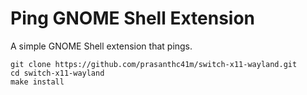 # Ping GNOME Shell Extension
A simple GNOME Shell extension that pings.
```
git clone https://github.com/prasanthc41m/switch-x11-wayland.git
cd switch-x11-wayland
make install
```
